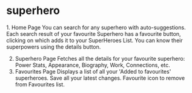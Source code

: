 <h1>superhero</h1>
1. Home Page
You can search for any superhero with auto-suggestions.
Each search result of your favourite Superhero has a favourite button, clicking on which adds it to your SuperHeroes List.
You can know their superpowers using the details button.

2. Superhero Page
Fetches all the details for your favourite superhero: Power Stats, Appearance, Biography, Work, Connections, etc.
3. Favourites Page
Displays a list of all your 'Added to favourites' superheroes.
Save all your latest changes.
Favourite icon to remove from Favourites list.
